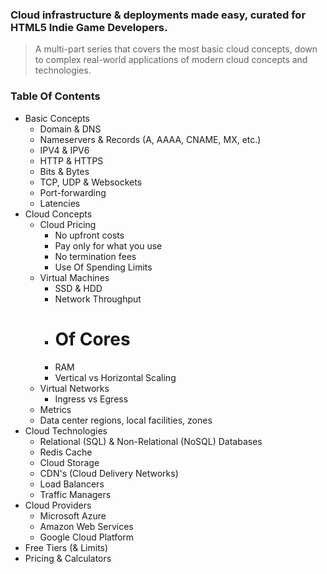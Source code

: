 ### Cloud infrastructure &amp; deployments made easy, curated for HTML5 Indie Game Developers.
> A multi-part series that covers the most basic cloud concepts, down to complex real-world applications of modern cloud concepts and technologies.

### Table Of Contents

- Basic Concepts
  - Domain & DNS
  - Nameservers & Records (A, AAAA, CNAME, MX, etc.)
  - IPV4 & IPV6
  - HTTP & HTTPS
  - Bits & Bytes
  - TCP, UDP & Websockets
  - Port-forwarding
  - Latencies
- Cloud Concepts
  - Cloud Pricing
    - No upfront costs
    - Pay only for what you use
    - No termination fees
    - Use Of Spending Limits
  - Virtual Machines
    - SSD & HDD
    - Network Throughput
    - # Of Cores
    - RAM
    - Vertical vs Horizontal Scaling
  - Virtual Networks
    - Ingress vs Egress
  - Metrics
  - Data center regions, local facilities, zones
- Cloud Technologies
  - Relational (SQL) & Non-Relational (NoSQL) Databases
  - Redis Cache
  - Cloud Storage
  - CDN's (Cloud Delivery Networks)
  - Load Balancers
  - Traffic Managers
- Cloud Providers
  - Microsoft Azure
  - Amazon Web Services
  - Google Cloud Platform
- Free Tiers (& Limits)
- Pricing & Calculators
  
